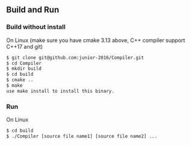 ## Build and Run
### Build without install
On Linux (make sure you have cmake 3.13 above,
C++ compiler support C++17 and git)
```bash
$ git clone git@github.com:junior-2016/Compiler.git
$ cd Compiler
$ mkdir build
$ cd build
$ cmake ..
$ make 
use make install to install this binary.
```

### Run 
On Linux
```bash 
$ cd build
$ ./Compiler [source file name1] [source file name2] ... 
```

